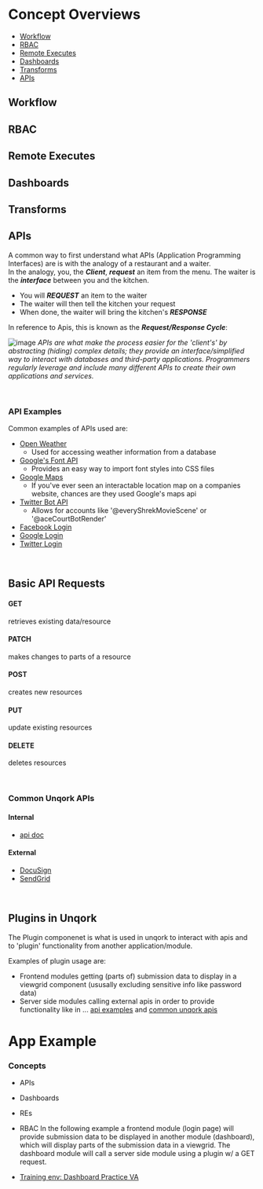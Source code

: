 # Concept Overviews
* [Workflow](#workflow)
* [RBAC](#rbac)
* [Remote Executes](#remote-executes)
* [Dashboards](#dashboards)
* [Transforms](#transforms)
* [APIs](#apis)

## Workflow

## RBAC

## Remote Executes

## Dashboards


## Transforms

## APIs 
A common way to first understand what APIs (Application Programming Interfaces) are is with the analogy of a restaurant and a waiter. <br>
In the analogy, you, the ***Client***, ***request*** an item from the menu. The waiter is the ***interface*** between you and the kitchen. <br>
* You will ***REQUEST*** an item to the waiter
* The waiter will then tell the kitchen your request
* When done, the waiter will bring the kitchen's ***RESPONSE***

In reference to Apis, this is known as the ***Request/Response Cycle***:

![image](https://user-images.githubusercontent.com/99841849/199265199-5ae84c17-af69-474f-81e6-13d3dfb07893.png)
*APIs are what make the process easier for the 'client's' by abstracting (hiding) complex details; they provide an interface/simplified way to interact with databases and third-party applications. Programmers regularly leverage and include many different APIs to create their own applications and services.*

<br>

### API Examples
Common examples of APIs used are:
* [Open Weather](https://openweathermap.org/)
  * Used for accessing weather information from a database
* [Google's Font API](https://developers.google.com/fonts?csw=1)
  * Provides an easy way to import font styles into CSS files
* [Google Maps](https://developers.google.com/maps)
  * If you've ever seen an interactable location map on a companies website, chances are they used Google's maps api
* [Twitter Bot API](https://developer.twitter.com/en/docs/tutorials/how-to-create-a-twitter-bot-with-twitter-api-v2)
  * Allows for accounts like '@everyShrekMovieScene' or '@aceCourtBotRender'
* [Facebook Login](https://developers.facebook.com/docs/facebook-login/)   
* [Google Login](https://developers.google.com/identity/sign-in/web/sign-in)
* [Twitter Login](https://developer.twitter.com/en/docs/authentication/guides/log-in-with-twitter)

<br>

## Basic API Requests
#### GET
retrieves existing data/resource

#### PATCH
makes changes to parts of a resource

#### POST 
creates new resources

#### PUT
update existing resources

#### DELETE
deletes resources

<br>

### Common Unqork APIs
#### Internal
* [api doc](https://developers.unqork.io/#tag/Applications)

#### External
* [DocuSign](https://developers.docusign.com/)
* [SendGrid](https://docs.sendgrid.com/for-developers/sending-email/api-getting-started)

<br>

## Plugins in Unqork
The Plugin componenet is what is used in unqork to interact with apis and to 'plugin' functionality from another application/module. 

Examples of plugin usage are: 
- Frontend modules getting (parts of) submission data to display in a viewgrid component (ususally excluding sensitive info like password data)
- Server side modules calling external apis in order to provide functionality like in ... [api examples](#api-examples) and [common unqork apis](#common-unqork-apis)




# App Example 
### Concepts
* APIs
* Dashboards
* REs
* RBAC
In the following example a frontend module (login page) will provide submission data to be displayed in another module (dashboard), which will display parts of the submission data in a viewgrid. The dashboard module will call a server side module using a plugin w/ a GET request. 

* [Training env: Dashboard Practice VA](https://training.unqork.io/workspaces/5ec846299cc11b020f495f2c/applications/635c216cb1634555964efe54/modules)







